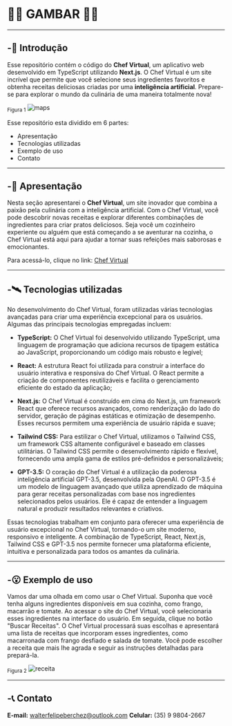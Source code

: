 # :man_cook: GAMBAR :woman_cook:

---

## -:shallow_pan_of_food: Introdução
Esse repositório contém o código do **Chef Virtual**, um aplicativo web desenvolvido em 
TypeScript utilizando **Next.js**. O Chef Virtual é um site incrível que permite que você selecione seus ingredientes favoritos e obtenha receitas deliciosas criadas por uma **inteligência artificial**. Prepare-se para explorar o mundo da culinária de uma maneira totalmente nova!

<sub>Figura 1</sub>
![maps](https://i.imgur.com/OkqpaqZ.png)

Esse repositório esta dividido em 6 partes:

- Apresentação
- Tecnologias utilizadas
- Exemplo de uso
- Contato

---

## -:stew: Apresentação

Nesta seção apresentarei o **Chef Virtual**, um site inovador que combina a paixão pela culinária com a inteligência artificial. Com o Chef Virtual, você pode descobrir novas receitas e explorar diferentes combinações de ingredientes para criar pratos deliciosos. Seja você um cozinheiro experiente ou alguém que está começando a se aventurar na cozinha, o Chef Virtual está aqui para ajudar a tornar suas refeições mais saborosas e emocionantes.

Para acessá-lo, clique no link: [Chef Virtual](https://joaobianco.users.earthengine.app/view/tcc](https://chef-virtual.vercel.app/))

---

## -:artificial_satellite:	Tecnologias utilizadas

No desenvolvimento do Chef Virtual, foram utilizadas várias tecnologias avançadas para criar uma experiência excepcional para os usuários. Algumas das principais tecnologias empregadas incluem:

- **TypeScript:** O Chef Virtual foi desenvolvido utilizando TypeScript, uma linguagem de programação que adiciona recursos de tipagem estática ao JavaScript, proporcionando um código mais robusto e legível; 

- **React:** A estrutura React foi utilizada para construir a interface do usuário interativa e responsiva do Chef Virtual. O React permite a criação de componentes reutilizáveis e facilita o gerenciamento eficiente do estado da aplicação; 

- **Next.js:** O Chef Virtual é construído em cima do Next.js, um framework React que oferece recursos avançados, como renderização do lado do servidor, geração de páginas estáticas e otimização de desempenho. Esses recursos permitem uma experiência de usuário rápida e suave;

- **Tailwind CSS:** Para estilizar o Chef Virtual, utilizamos o Tailwind CSS, um framework CSS altamente configurável e baseado em classes utilitárias. O Tailwind CSS permite o desenvolvimento rápido e flexível, fornecendo uma ampla gama de estilos pré-definidos e personalizáveis;

- **GPT-3.5:** O coração do Chef Virtual é a utilização da poderosa inteligência artificial GPT-3.5, desenvolvida pela OpenAI. O GPT-3.5 é um modelo de linguagem avançado que utiliza aprendizado de máquina para gerar receitas personalizadas com base nos ingredientes selecionados pelos usuários. Ele é capaz de entender a linguagem natural e produzir resultados relevantes e criativos.

Essas tecnologias trabalham em conjunto para oferecer uma experiência de usuário excepcional no Chef Virtual, tornando-o um site moderno, responsivo e inteligente. A combinação de TypeScript, React, Next.js, Tailwind CSS e GPT-3.5 nos permite fornecer uma plataforma eficiente, intuitiva e personalizada para todos os amantes da culinária.

---

## -:open_mouth: Exemplo de uso
Vamos dar uma olhada em como usar o Chef Virtual. Suponha que você tenha alguns ingredientes disponíveis em sua cozinha, como frango, macarrão e tomate. Ao acessar o site do Chef Virtual, você selecionaria esses ingredientes na interface do usuário. Em seguida, clique no botão "Buscar Receitas". O Chef Virtual processará suas escolhas e apresentará uma lista de receitas que incorporam esses ingredientes, como macarronada com frango desfiado e salada de tomate. Você pode escolher a receita que mais lhe agrada e seguir as instruções detalhadas para prepará-la.

<sub>Figura 2</sub>
![receita](https://i.imgur.com/la7blSu.png)

---

## -:telephone_receiver: Contato
**E-mail:** walterfelipeberchez@outlook.com
**Celular:** (35) 9 9804-2667






